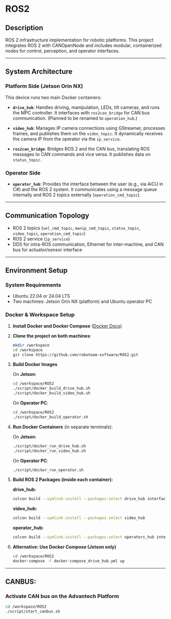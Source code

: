 # ROS2

## Description

ROS 2 infrastructure implementation for robotic platforms. This project integrates ROS 2 with CANOpenNode and includes modular, containerized nodes for control, perception, and operator interfaces.

---

## System Architecture

### Platform Side (Jetson Orin NX)

This device runs two main Docker containers:

* **`drive_hub`**: Handles driving, manipulation, LEDs, tilt cameras, and runs the MPC controller. It interfaces with `ros2can_bridge` for CAN bus communication. (Planned to be renamed to `operation_hub`.)

* **`video_hub`**: Manages IP camera connections using GStreamer, processes frames, and publishes them on the `video_topic`. It dynamically receives the camera IP from the operator via the `ip_service`.

* **`ros2can_bridge`**: Bridges ROS 2 and the CAN bus, translating ROS messages to CAN commands and vice versa. It publishes data on `status_topic`.

### Operator Side

* **`operator_hub`**: Provides the interface between the user (e.g., via AiCU in C#) and the ROS 2 system. It communicates using a message queue internally and ROS 2 topics externally (`operation_cmd_topic`).

---

## Communication Topology

* ROS 2 topics (`vel_cmd_topic`, `manip_cmd_topic`, `status_topic`, `video_topic`, `operation_cmd_topic`)
* ROS 2 service (`ip_service`)
* DDS for intra-ROS communication, Ethernet for inter-machine, and CAN bus for actuator/sensor interface

---

## Environment Setup

### System Requirements

* Ubuntu 22.04 or 24.04 LTS
* Two machines: Jetson Orin NX (platform) and Ubuntu operator PC

### Docker & Workspace Setup

1. **Install Docker and Docker Compose** ([Docker Docs](https://docs.docker.com/engine/install/ubuntu/))

2. **Clone the project on both machines**:

   ```bash
   mkdir /workspace
   cd /workspace
   git clone https://github.com/roboteam-software/ROS2.git
   ```

3. **Build Docker Images**

   On **Jetson**:

   ```bash
   cd /workspace/ROS2
   ./script/docker_build_drive_hub.sh
   ./script/docker_build_video_hub.sh
   ```

   On **Operator PC**:

   ```bash
   cd /workspace/ROS2
   ./script/docker_build_operator.sh
   ```

4. **Run Docker Containers** (in separate terminals):

   On **Jetson**:

   ```bash
   ./script/docker_run_drive_hub.sh
   ./script/docker_run_video_hub.sh
   ```

   On **Operator PC**:

   ```bash
   ./script/docker_run_operator.sh
   ```

5. **Build ROS 2 Packages (inside each container):**

   **drive\_hub:**

   ```bash
   colcon build --symlink-install --packages-select drive_hub interfaces launcher ros2can tester watchdog
   ```

   **video\_hub:**

   ```bash
   colcon build --symlink-install --packages-select video_hub
   ```

   **operator\_hub:**

   ```bash
   colcon build --symlink-install --packages-select operators_hub interfaces
   ```

6. **Alternative: Use Docker Compose (Jetson only)**

   ```bash
   cd /workspace/ROS2
   docker-compose -f docker-compose_drive_hub.yml up
   ```

---

## CANBUS:

### Activate CAN bus on the Advantech Platform

```bash
cd /workspace/ROS2
./script/start_canbus.sh
```



